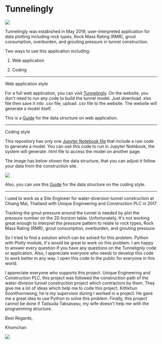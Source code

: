 # Tunnelingly

<img src="https://github.com/Khomchan/Coursera_Capstone/blob/master/mainpage%20lunch.jpg">

Tunnelingly was estabished in May 2019, user-interpreted application for data plotting including rock types, Rock Mass Rating (RMR),
grout consumption, overburden, and grouting pressure in tunnel construction.

Two ways to use this application including:

1. Web application

2. Coding
___

Web application style

For a full web application, you can visit <a href="http://www.tunnelingly.com/" target="_blank">Tunnelingly</a>. On the website, you don't need to run any code to build the tunnel model. Just download .xlsx file then save it into .csv file, upload .csv file to the website. The website will generate a model itself.

This is a <a href="http://www.tunnelingly.com/guide">Guide</a> for the data structure on web application.

___

Coding style

This repository has only one <a href="https://github.com/Khomchan/tunnelingly/blob/master/Tunnelingly.ipynb" target="_blank">Jupyter Notebook file</a> that include a raw code to generate a model. You can use this code to run in Jupyter Notebook, the system will generate .html file to access the model on another page.

The image has below shown the data structure, that you can adjust it follow your data from the construction site.

<img src="https://github.com/Khomchan/Coursera_Capstone/blob/master/data_structure.JPG">

Also, you can use this <a href="http://www.tunnelingly.com/guide">Guide</a> for the data structure on the coding style.
___

I used to work as a Site Engineer for water-diversion tunnel construction at Chiang Mai, Thailand with Unique Engineering and Construction PLC in 2017

Tracking the grout pressure around the tunnel is needed by plot the pressure number on the 2D horizon table. Unfortunately, It's not working great enough to interpret the pressure pattern to relate to rock types, Rock Mass Rating (RMR), grout consumption, overburden, and grouting pressure. 

So I tried to find a solution which can be solved for this problem. Python with Plotly module, it's would be great to work on this problem. I am happy to answer every question if you have any questions on the Tunnelignly code or application. Also, I appreciate everyone who needs to develop this code to work better in any way. I open this code to the public for everyone in this world.

I appreciate everyone who supports this project. Unique Engineering and Construction PLC, this project was followed the construction path of the water-division tunnel construction project which contractors by them. They give me a lot of ideas which help me to code this project. Kittikhun Soonthornwong, he is my supervisor during I worked in a project. He gave me a great idea to use Python to solve this problem. Finally, this project cannot be done if Tadsuda Taksavasu, my wife doesn't help me with the programming structure.

Best Regards,

Khomchan

<img src="https://github.com/Khomchan/Coursera_Capstone/blob/master/showcase.jpg">
